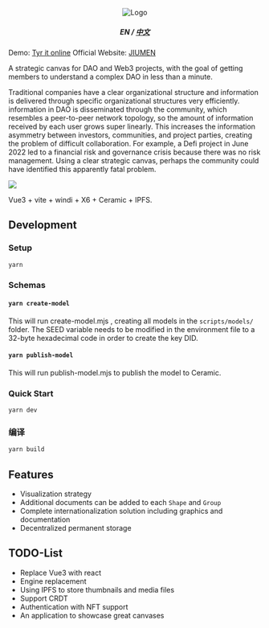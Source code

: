 <div align="center">

![Logo](https://pic.tom24h.com/ors/jiumen-logo.svg)

</div>

<h5 align="center">
  <a >EN</a>
  <span> / </span>
  <a href="./README_ZH.md">中文</a>
</h5>


Demo: [Tyr it online](https://alpha.jiumen.io/)
Official Website: [JIUMEN](https://www.jiumen.io/)

A strategic canvas for DAO and Web3 projects, with the goal of getting members to understand a complex DAO in less than a minute.

Traditional companies have a clear organizational structure and information is delivered through specific organizational structures very efficiently. information in DAO is disseminated through the community, which resembles a peer-to-peer network topology, so the amount of information received by each user grows super linearly. This increases the information asymmetry between investors, communities, and project parties, creating the problem of difficult collaboration. For example, a Defi project in June 2022 led to a financial risk and governance crisis because there was no risk management. Using a clear strategic canvas, perhaps the community could have identified this apparently fatal problem.

![](https://pic.tom24h.com/jiumen/fjiumen.svg)

Vue3 + vite + windi + X6 + Ceramic + IPFS.

## Development

### Setup

```bash
yarn
```

### Schemas

#### `yarn create-model`

This will run create-model.mjs , creating all models in the `scripts/models/` folder. The SEED variable needs to be modified in the environment file to a 32-byte hexadecimal code in order to create the key DID.

#### `yarn publish-model`

This will run publish-model.mjs to publish the model to Ceramic.

### Quick Start

```bash
yarn dev
```

### 编译

```bash
yarn build
```

## Features

- Visualization strategy
- Additional documents can be added to each `Shape` and `Group`
- Complete internationalization solution including graphics and documentation
- Decentralized permanent storage

## TODO-List

- Replace Vue3 with react
- Engine replacement
- Using IPFS to store thumbnails and media files
- Support CRDT
- Authentication with NFT support
- An application to showcase great canvases
